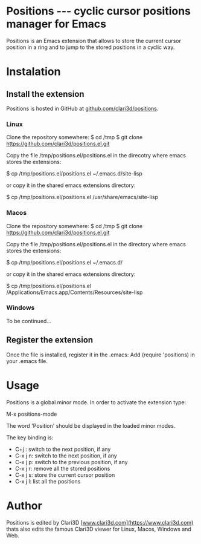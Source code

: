 # Positions --- cyclic cursor positions manager for Emacs

Positions is an Emacs extension that allows to store the current cursor position in a ring and to jump to the stored positions in a cyclic way.

# Instalation

## Install the extension

Positions is hosted in GitHub at
[github.com/clari3d/positions](https://github.com/clari3d/positions).

### Linux

Clone the repository somewhere:
$ cd /tmp
$ git clone https://github.com/clari3d/positions.el.git

Copy the file /tmp/positions.el/positions.el in the direcotry where emacs stores the extensions:

$ cp /tmp/positions.el/positions.el ~/.emacs.d/site-lisp

or copy it in the shared emacs extensions directory:

$ cp /tmp/positions.el/positions.el /usr/share/emacs/site-lisp


### Macos

Clone the repository somewhere:
$ cd /tmp
$ git clone https://github.com/clari3d/positions.el.git

Copy the file /tmp/positions.el/positions.el in the directory where emacs stores
the extensions:

$ cp /tmp/positions.el/positions.el ~/.emacs.d/

or copy it in the shared emacs extensions directory:

$ cp /tmp/positions.el/positions.el /Applications/Emacs.app/Contents/Resources/site-lisp


### Windows

To be continued...


## Register the extension

Once the file is installed, register it in the .emacs: Add (require 'positions) in your .emacs file.

# Usage

Positions is a global minor mode. In order to activate the extension type:

M-x positions-mode

The word 'Position' should be displayed in the loaded minor modes.

The key binding is:
- C+j    : switch to the next position, if any
- C-x j n: switch to the next position, if any
- C-x j p: switch to the previous position, if any
- C-x j r: remove all the stored positions
- C-x j s: store the current cursor position
- C-x j l: list all the positions


# Author

Positions is edited by Clari3D [www.clari3d.com](https://www.clari3d.com) thats also edits the famous Clari3D viewer for Linux, Macos, Windows and Web.
